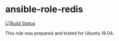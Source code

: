 # ansible-role-redis

[![Build Status](https://travis-ci.com/iroquoisorg/ansible-role-redis.svg?branch=master)](https://travis-ci.com/iroquoisorg/ansible-role-redis)

This role was prepared and tested for Ubuntu 16.04.
